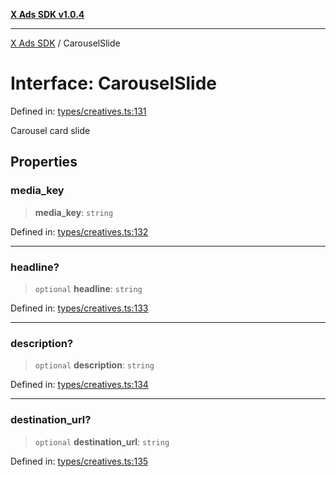[**X Ads SDK v1.0.4**](../README.md)

***

[X Ads SDK](../globals.md) / CarouselSlide

# Interface: CarouselSlide

Defined in: [types/creatives.ts:131](https://github.com/kage1020/x-ads-sdk/blob/main/src/types/creatives.ts#L131)

Carousel card slide

## Properties

### media\_key

> **media\_key**: `string`

Defined in: [types/creatives.ts:132](https://github.com/kage1020/x-ads-sdk/blob/main/src/types/creatives.ts#L132)

***

### headline?

> `optional` **headline**: `string`

Defined in: [types/creatives.ts:133](https://github.com/kage1020/x-ads-sdk/blob/main/src/types/creatives.ts#L133)

***

### description?

> `optional` **description**: `string`

Defined in: [types/creatives.ts:134](https://github.com/kage1020/x-ads-sdk/blob/main/src/types/creatives.ts#L134)

***

### destination\_url?

> `optional` **destination\_url**: `string`

Defined in: [types/creatives.ts:135](https://github.com/kage1020/x-ads-sdk/blob/main/src/types/creatives.ts#L135)
